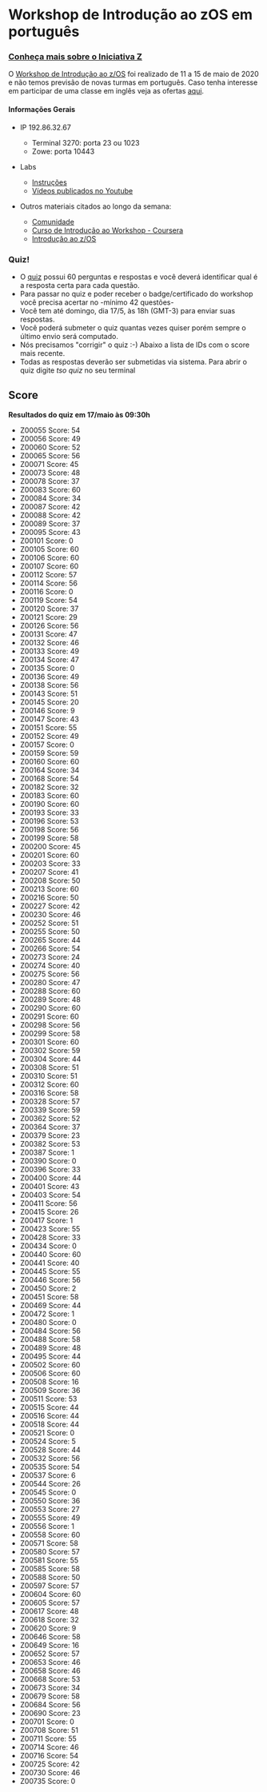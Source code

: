 # Workshop de Introdução ao zOS em português

### [Conheça mais sobre o Iniciativa Z](http://ibm.biz/iniciativaz)

O [Workshop de Introdução ao z/OS](https://www.meetup.com/iniciativaz/events/270049483/) foi realizado de 11 a 15 de maio de 2020 e não temos previsão de novas turmas em português. Caso tenha interesse em participar de uma classe em inglês veja as ofertas [aqui](http://ibm.biz/zOSclass). 

#### Informações Gerais

- IP 192.86.32.67
  - Terminal 3270: porta 23 ou 1023
  - Zowe: porta 10443

- Labs
  - [Instruções](http://dtsc.dfw.ibm.com/MVSDS/'HTTPD2.APPS.ZOSCLASS.PDF(ZLABS)')
  - [Vídeos publicados no Youtube](https://www.youtube.com/playlist?list=PLt8B29DbbvgvZTpxEOEdQZ_Nq2A4nFifl)

- Outros materiais citados ao longo da semana: 
  - [Comunidade](https://www.ibm.com/community/z/talent)
  - [Curso de Introdução ao Workshop - Coursera](https://www.coursera.org/promo/ibm-z-promo?utm_source=IBM&utm_medium=institutions&utm_campaign=PcertZ)
  - [Introdução ao z/OS](http://ibm.biz/zosintro)

### Quiz!

- O [quiz](http://dtsc.dfw.ibm.com/MVSDS/'HTTPD2.APPS.ZOSCLASS.PDF(QUIZ)') possui 60 perguntas e respostas e você deverá identificar qual é a resposta certa para cada questão.
-  Para passar no quiz e poder receber o badge/certificado do workshop você precisa acertar no -mínimo 42 questões-
- Você tem até domingo, dia 17/5, às 18h (GMT-3) para enviar suas respostas.
- Você poderá submeter o quiz quantas vezes quiser porém sempre o último envio será computado.
- Nós precisamos "corrigir" o quiz :-) Abaixo a lista de IDs com o score mais recente.
- Todas as respostas deverão ser submetidas via sistema. Para abrir o quiz digite *tso quiz* no seu terminal

## Score
**Resultados do quiz em 17/maio às 09:30h**

* Z00055 Score: 54
* Z00056 Score: 49
* Z00060 Score: 52
* Z00065 Score: 56
* Z00071 Score: 45
* Z00073 Score: 48
* Z00078 Score: 37
* Z00083 Score: 60
* Z00084 Score: 34
* Z00087 Score: 42
* Z00088 Score: 42
* Z00089 Score: 37
* Z00095 Score: 43
* Z00101 Score: 0
* Z00105 Score: 60
* Z00106 Score: 60
* Z00107 Score: 60
* Z00112 Score: 57
* Z00114 Score: 56
* Z00116 Score: 0
* Z00119 Score: 54
* Z00120 Score: 37
* Z00121 Score: 29
* Z00126 Score: 56
* Z00131 Score: 47
* Z00132 Score: 46
* Z00133 Score: 49
* Z00134 Score: 47
* Z00135 Score: 0
* Z00136 Score: 49
* Z00138 Score: 56
* Z00143 Score: 51
* Z00145 Score: 20
* Z00146 Score: 9
* Z00147 Score: 43
* Z00151 Score: 55
* Z00152 Score: 49
* Z00157 Score: 0
* Z00159 Score: 59
* Z00160 Score: 60
* Z00164 Score: 34
* Z00168 Score: 54
* Z00182 Score: 32
* Z00183 Score: 60
* Z00190 Score: 60
* Z00193 Score: 33
* Z00196 Score: 53
* Z00198 Score: 56
* Z00199 Score: 58
* Z00200 Score: 45
* Z00201 Score: 60
* Z00203 Score: 33
* Z00207 Score: 41
* Z00208 Score: 50
* Z00213 Score: 60
* Z00216 Score: 50
* Z00227 Score: 42
* Z00230 Score: 46
* Z00252 Score: 51
* Z00255 Score: 50
* Z00265 Score: 44
* Z00266 Score: 54
* Z00273 Score: 24
* Z00274 Score: 40
* Z00275 Score: 56
* Z00280 Score: 47
* Z00288 Score: 60
* Z00289 Score: 48
* Z00290 Score: 60
* Z00291 Score: 60
* Z00298 Score: 56
* Z00299 Score: 58
* Z00301 Score: 60
* Z00302 Score: 59
* Z00304 Score: 44
* Z00308 Score: 51
* Z00310 Score: 51
* Z00312 Score: 60
* Z00316 Score: 58
* Z00328 Score: 57
* Z00339 Score: 59
* Z00362 Score: 52
* Z00364 Score: 37
* Z00379 Score: 23
* Z00382 Score: 53
* Z00387 Score: 1
* Z00390 Score: 0
* Z00396 Score: 33
* Z00400 Score: 44
* Z00401 Score: 43
* Z00403 Score: 54
* Z00411 Score: 56
* Z00415 Score: 26
* Z00417 Score: 1
* Z00423 Score: 55
* Z00428 Score: 33
* Z00434 Score: 0
* Z00440 Score: 60
* Z00441 Score: 40
* Z00445 Score: 55
* Z00446 Score: 56
* Z00450 Score: 2
* Z00451 Score: 58
* Z00469 Score: 44
* Z00472 Score: 1
* Z00480 Score: 0
* Z00484 Score: 56
* Z00488 Score: 58
* Z00489 Score: 48
* Z00495 Score: 44
* Z00502 Score: 60
* Z00506 Score: 60
* Z00508 Score: 16
* Z00509 Score: 36
* Z00511 Score: 53
* Z00515 Score: 44
* Z00516 Score: 44
* Z00518 Score: 44
* Z00521 Score: 0
* Z00524 Score: 5
* Z00528 Score: 44
* Z00532 Score: 56
* Z00535 Score: 54
* Z00537 Score: 6
* Z00544 Score: 26
* Z00545 Score: 0
* Z00550 Score: 36
* Z00553 Score: 27
* Z00555 Score: 49
* Z00556 Score: 1
* Z00558 Score: 60
* Z00571 Score: 58
* Z00580 Score: 57
* Z00581 Score: 55
* Z00585 Score: 58
* Z00588 Score: 50
* Z00597 Score: 57
* Z00604 Score: 60
* Z00605 Score: 57
* Z00617 Score: 48
* Z00618 Score: 32
* Z00620 Score: 9
* Z00646 Score: 58
* Z00649 Score: 16
* Z00652 Score: 57
* Z00653 Score: 46
* Z00658 Score: 46
* Z00668 Score: 53
* Z00673 Score: 34
* Z00679 Score: 58
* Z00684 Score: 56
* Z00690 Score: 23
* Z00701 Score: 0
* Z00708 Score: 51
* Z00711 Score: 55
* Z00714 Score: 46
* Z00716 Score: 54
* Z00725 Score: 42
* Z00730 Score: 46
* Z00735 Score: 0